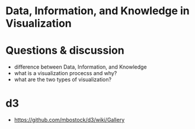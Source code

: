 # Data, Information, and Knowledge in Visualization

# Questions & discussion

*	difference between Data, Information, and Knowledge
*	what is a visualization procecss and why?
*	what are the two types of visualization?

# d3

*	https://github.com/mbostock/d3/wiki/Gallery



